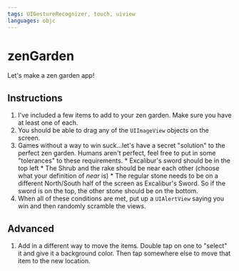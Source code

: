 ```yaml
---
tags: UIGestureRecognizer, touch, uiview
languages: objc
---
```


# zenGarden

Let's make a zen garden app! 

## Instructions

  1. I've included a few items to add to your zen garden. Make sure you have at least one of each.
  2. You should be able to drag any of the `UIImageView` objects on the screen.
  3. Games without a way to win suck...let's have a secret "solution" to the perfect zen garden. Humans aren't perfect, feel free to put in some "tolerances" to these requirements.
    * Excalibur's sword should be in the top left
    * The Shrub and the rake should be near each other (choose what your definition of *near* is)
    * The regular stone needs to be on a different North/South half of the screen as Excalibur's Sword. So if the sword is on the top, the other stone should be on the bottom.
  4. When all of these conditions are met, put up a `UIAlertView` saying you win and then randomly scramble the views.

## Advanced

  1. Add in a different way to move the items. Double tap on one to "select" it and give it a background color. Then tap somewhere else to move that item to the new location.

